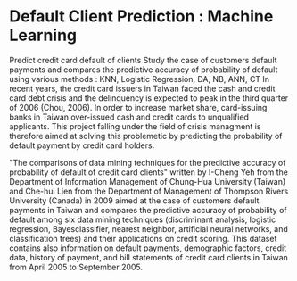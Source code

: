 # Default Client Prediction : Machine Learning
Predict credit card default of clients Study the case of customers default payments and compares the predictive accuracy of probability of default using various methods : KNN, Logistic Regression, DA, NB, ANN, CT
In recent years, the credit card issuers in Taiwan faced the cash and credit card debt crisis and the delinquency is expected to peak in the third quarter of 2006 (Chou, 2006). In order to increase market share, card-issuing banks in Taiwan over-issued cash and credit cards to unqualified applicants.
This project falling under the field of crisis managment is therefore aimed at solving this problemetic by predicting the probability of default payment by credit card holders.

"The comparisons of data mining techniques for the predictive accuracy of probability of default of credit card clients" written by I-Cheng Yeh from the Department of Information Management of Chung-Hua University (Taiwan) and Che-hui Lien from the Department of Management of Thompson Rivers University (Canada) in 2009 aimed at the case of customers default payments in Taiwan and compares the predictive accuracy of probability of default among six data mining techniques (discriminant analysis, logistic regression, Bayesclassifier, nearest neighbor, artificial neural networks, and classification trees) and their applications on credit scoring. This dataset contains also information on default payments, demographic factors, credit data, history of payment, and bill statements of credit card clients in Taiwan from April 2005 to September 2005.
